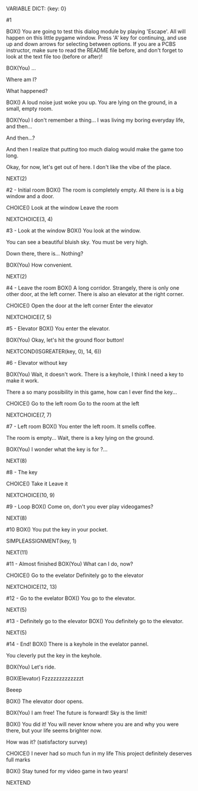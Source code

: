 VARIABLE DICT: {key: 0}

#1

BOX()
You are going to test this dialog module by playing 'Escape'.
All will happen on this little pygame window. Press 'A' key for continuing, and use up and down arrows for selecting between options.
If you are a PCBS instructor, make sure to read the README file before, and don't forget to look at the text file too (before or after)!

BOX(You)
...

Where am I?

What happened?

BOX()
A loud noise just woke you up. You are lying on the ground, in a small, empty room.

BOX(You)
I don't remember a thing... I was living my boring everyday life, and then...

And then...?

And then I realize that putting too much dialog would make the game too long.

Okay, for now, let's get out of here. I don't like the vibe of the place.

NEXT(2)


#2 - Initial room
BOX()
The room is completely empty. All there is is a big window and a door.

CHOICE()
Look at the window
Leave the room

NEXTCHOICE(3, 4)


#3 - Look at the window
BOX()
You look at the window.

You can see a beautiful bluish sky. You must be very high.

Down there, there is... Nothing?

BOX(You)
How convenient.

NEXT(2)


#4 - Leave the room
BOX()
A long corridor. Strangely, there is only one other door, at the left corner.
There is also an elevator at the right corner.

CHOICE()
Open the door at the left corner
Enter the elevator

NEXTCHOICE(7, 5)


#5 - Elevator
BOX()
You enter the elevator.

BOX(You)
Okay, let's hit the ground floor button!

NEXTCOND(ISGREATER(key, 0), 14, 6))


#6 - Elevator without key

BOX(You)
Wait, it doesn't work.
There is a keyhole, I think I need a key to make it work.

There a so many possibility in this game, how can I ever find the key...

CHOICE()
Go to the left room
Go to the room at the left

NEXTCHOICE(7, 7)


#7 - Left room
BOX()
You enter the left room.
It smells coffee.

The room is empty... Wait, there is a key lying on the ground.

BOX(You)
I wonder what the key is for ?...

NEXT(8)


#8 - The key

CHOICE()
Take it
Leave it

NEXTCHOICE(10, 9)


#9 - Loop
BOX()
Come on, don't you ever play videogames?

NEXT(8)


#10 
BOX()
You put the key in your pocket.

SIMPLEASSIGNMENT(key, 1)

NEXT(11)


#11 - Almost finished
BOX(You)
What can I do, now?

CHOICE()
Go to the evelator
Definitely go to the elevator

NEXTCHOICE(12, 13)


#12 - Go to the evelator
BOX()
You go to the elevator.

NEXT(5)


#13 - Definitely go to the elevator
BOX()
You definitely go to the elevator.

NEXT(5)


#14 - End!
BOX()
There is a keyhole in the evelator pannel.

You cleverly put the key in the keyhole.

BOX(You)
Let's ride.

BOX(Elevator)
Fzzzzzzzzzzzzzt

Beeep

BOX()
The elevator door opens.

BOX(You)
I am free! The future is forward! Sky is the limit!

BOX()
You did it!
You will never know where you are and why you were there, but your life seems brighter now.

How was it? (satisfactory survey)

CHOICE()
I never had so much fun in my life
This project definitely deserves full marks

BOX()
Stay tuned for my video game in two years!


NEXTEND